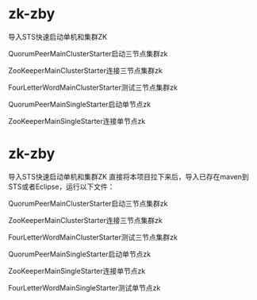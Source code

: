 # zk-zby
导入STS快速启动单机和集群ZK

QuorumPeerMainClusterStarter启动三节点集群zk

ZooKeeperMainClusterStarter连接三节点集群zk

FourLetterWordMainClusterStarter测试三节点集群zk



QuorumPeerMainSingleStarter启动单节点zk

ZooKeeperMainSingleStarter连接单节点zk

# zk-zby
导入STS快速启动单机和集群ZK
直接将本项目拉下来后，导入已存在maven到STS或者Eclipse，运行以下文件：

QuorumPeerMainClusterStarter启动三节点集群zk

ZooKeeperMainClusterStarter连接三节点集群zk

FourLetterWordMainClusterStarter测试三节点集群zk



QuorumPeerMainSingleStarter启动单节点zk

ZooKeeperMainSingleStarter连接单节点zk

FourLetterWordMainSingleStarter测试单节点zk